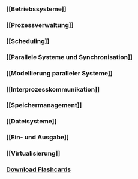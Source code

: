### [[Betriebssysteme]]
### [[Prozessverwaltung]]
### [[Scheduling]]

### [[Parallele Systeme und Synchronisation]]
### [[Modellierung paralleler Systeme]]
### [[Interprozesskommunikation]]
### [[Speichermanagement]]
### [[Dateisysteme]]
### [[Ein- und Ausgabe]]
### [[Virtualisierung]]
### <a href ="./GBS.apkg" download>Download Flashcards</a>